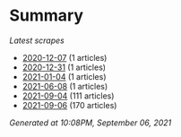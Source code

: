 # Summary
*Latest scrapes*
* [2020-12-07](https://github.com/nuuuwan/news_lk/blob/data/news_lk.2020-12-07.json) (1 articles)
* [2020-12-31](https://github.com/nuuuwan/news_lk/blob/data/news_lk.2020-12-31.json) (1 articles)
* [2021-01-04](https://github.com/nuuuwan/news_lk/blob/data/news_lk.2021-01-04.json) (1 articles)
* [2021-06-08](https://github.com/nuuuwan/news_lk/blob/data/news_lk.2021-06-08.json) (1 articles)
* [2021-09-04](https://github.com/nuuuwan/news_lk/blob/data/news_lk.2021-09-04.json) (111 articles)
* [2021-09-06](https://github.com/nuuuwan/news_lk/blob/data/news_lk.2021-09-06.json) (170 articles)

*Generated at 10:08PM, September 06, 2021*